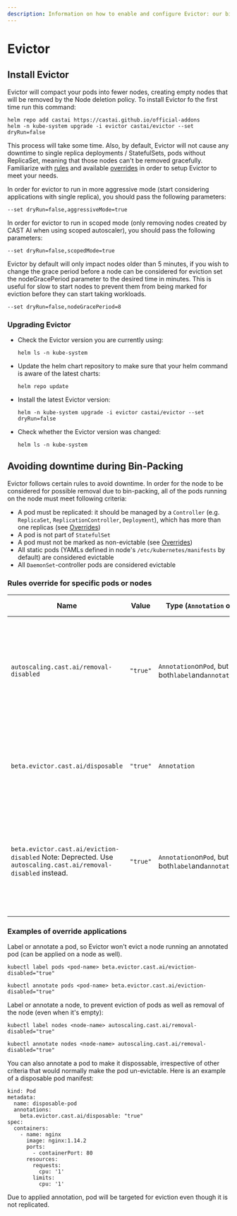 ```yaml
---
description: Information on how to enable and configure Evictor: our bin-packing component
---
```

# Evictor

## Install Evictor

Evictor will compact your pods into fewer nodes, creating empty nodes that will be removed by the Node deletion policy. To install Evictor fo the first time run this command:

```
helm repo add castai https://castai.github.io/official-addons
helm -n kube-system upgrade -i evictor castai/evictor --set dryRun=false
```

This process will take some time. Also, by default, Evictor will not cause any downtime to single replica deployments / StatefulSets, pods
without ReplicaSet, meaning that those nodes can't be removed gracefully. Familiarize with [rules](#avoiding-downtime-during-bin-packing) and available [overrides](#rules-override-for-specific-pods-or-nodes) in order to setup Evictor to meet your needs.

In order for evictor to run in more aggressive mode (start considering applications with single replica), you should pass the following parameters:

```
--set dryRun=false,aggressiveMode=true
```

In order for evictor to run in scoped mode (only removing nodes created by CAST AI when using scoped autoscaler), you should pass the following parameters:

```
--set dryRun=false,scopedMode=true
```

Evictor by default will only impact nodes older than 5 minutes, if you wish to change the grace period before a node can be considered for eviction set the nodeGracePeriod parameter to the desired time in minutes. This is useful for slow to start nodes to prevent them from being marked for eviction before they can start taking workloads. 
```
--set dryRun=false,nodeGracePeriod=8
```

### Upgrading Evictor

- Check the Evictor version you are currently using:

    ```
    helm ls -n kube-system
    ```

- Update the helm chart repository to make sure that your helm command is aware of the latest charts:

    ```
    helm repo update
    ```

- Install the latest Evictor version:

    ```
    helm -n kube-system upgrade -i evictor castai/evictor --set dryRun=false
    ```

- Check whether the Evictor version was changed:

    ```
    helm ls -n kube-system
    ```

## Avoiding downtime during Bin-Packing

Evictor follows certain rules to avoid downtime. In order for the node to be considered for possible removal due to bin-packing, all of the pods running on the node must meet following criteria:

- A pod must be replicated: it should be managed by a `Controller` (e.g. `ReplicaSet`, `ReplicationController`, `Deployment`), which has more than one replicas (see [Overrides](#rules-override-for-specific-pods-or-nodes))
- A pod is not part of `StatefulSet`
- A pod must not be marked as non-evictable (see [Overrides](#rules-override-for-specific-pods-or-nodes))
- All static pods (YAMLs defined in node's `/etc/kubernetes/manifests` by default) are considered evictable
- All `DaemonSet`-controller pods are considered evictable

### Rules override for specific pods or nodes

| Name | Value | Type (`Annotation` or `Label`) | Location (`Pod` or `Node`) | Effect |
| ----------- | ----------- | ----------- | ----------- | ----------- |
`autoscaling.cast.ai/removal-disabled`| `"true"`| `Annotation`on`Pod`, but can be both`label`and`annotation`on`Node` | Both`Pod`and`Node` | Evictor won't try to Evict a Node with this Annotation or Node running Pod annotated with this Annotation. |
`beta.evictor.cast.ai/disposable` | `"true"`| `Annotation`| `Pod` | Evictor will treat this`Pod` as Evictable despite any of the other rules defined in [Rules](#avoiding-downtime-during-bin-packing)|
`beta.evictor.cast.ai/eviction-disabled` Note: Deprected. Use `autoscaling.cast.ai/removal-disabled` instead.| `"true"` | `Annotation`on`Pod`, but can be both`label`and`annotation`on`Node`| Both`Pod`and`Node`| Evictor won't try to Evict a Node with this Annotation or Node running Pod annotated with this Annotation. |

### Examples of override applications

Label or annotate a pod, so Evictor won't evict a node running an annotated pod (can be applied on a node as well).

```
kubectl label pods <pod-name> beta.evictor.cast.ai/eviction-disabled="true"
```

```
kubectl annotate pods <pod-name> beta.evictor.cast.ai/eviction-disabled="true"
```

Label or annotate a node, to prevent eviction of pods as well as removal of the node (even when it's empty):

```
kubectl label nodes <node-name> autoscaling.cast.ai/removal-disabled="true"
```

```
kubectl annotate nodes <node-name> autoscaling.cast.ai/removal-disabled="true"
```

You can also annotate a pod to make it dispossable, irrespective of other criteria that would normally make the pod un-evictable. Here is an example of a disposable pod manifest:

```
kind: Pod
metadata:
  name: disposable-pod
  annotations:
    beta.evictor.cast.ai/disposable: "true"
spec:
  containers:
    - name: nginx
      image: nginx:1.14.2
      ports:
        - containerPort: 80
      resources:
        requests:
          cpu: '1'
        limits:
          cpu: '1'
```

Due to applied annotation, pod will be targeted for eviction even though it is not replicated.
